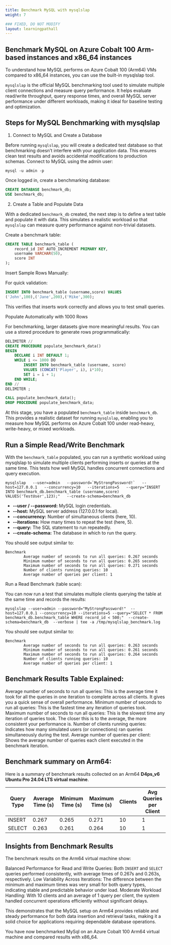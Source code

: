 ```yaml
---
title: Benchmark MySQL with mysqlslap
weight: 7

### FIXED, DO NOT MODIFY
layout: learningpathall
---
```


## Benchmark MySQL on Azure Cobalt 100 Arm-based instances and x86_64 instances

To understand how MySQL performs on Azure Cobalt 100 (Arm64) VMs compared to x86_64 instances, you can use the built-in mysqlslap tool.

`mysqlslap` is the official MySQL benchmarking tool used to simulate multiple client connections and measure query performance. It helps evaluate read/write throughput, query response times, and overall MySQL server performance under different workloads, making it ideal for baseline testing and optimization.

## Steps for MySQL Benchmarking with mysqlslap

1. Connect to MySQL and Create a Database

Before running `mysqlslap`, you will create a dedicated test database so that benchmarking doesn’t interfere with your application data. This ensures clean test results and avoids accidental modifications to production schemas.
Connect to MySQL using the admin user:

```console
mysql -u admin -p 
```
Once logged in, create a benchmarking database:

```sql
CREATE DATABASE benchmark_db;
USE benchmark_db;
```

2. Create a Table and Populate Data

With a dedicated `benchmark_db` created, the next step is to define a test table and populate it with data. This simulates a realistic workload so that `mysqlslap` can measure query performance against non-trivial datasets.

Create a benchmark table:

```sql
CREATE TABLE benchmark_table (
    record_id INT AUTO_INCREMENT PRIMARY KEY,
    username VARCHAR(50),
    score INT
);
```
Insert Sample Rows Manually:

For quick validation:
```sql
INSERT INTO benchmark_table (username,score) VALUES 
('John',100),('Jane',200),('Mike',300);
```
This verifies that inserts work correctly and allows you to test small queries.

Populate Automatically with 1000 Rows

For benchmarking, larger datasets give more meaningful results. You can use a stored procedure to generate rows programmatically:

```sql
DELIMITER //
CREATE PROCEDURE populate_benchmark_data()
BEGIN
    DECLARE i INT DEFAULT 1;
    WHILE i <= 1000 DO
        INSERT INTO benchmark_table (username, score)
        VALUES (CONCAT('Player', i), i*10);
        SET i = i + 1;
    END WHILE;
END //
DELIMITER ;

CALL populate_benchmark_data();
DROP PROCEDURE populate_benchmark_data;
```
At this stage, you have a populated `benchmark_table` inside `benchmark_db`. This provides a realistic dataset for running `mysqlslap`, enabling you to measure how MySQL performs on Azure Cobalt 100 under read-heavy, write-heavy, or mixed workloads.

## Run a Simple Read/Write Benchmark

With the `benchmark_table` populated, you can run a synthetic workload using mysqlslap to simulate multiple clients performing inserts or queries at the same time. This tests how well MySQL handles concurrent connections and query execution.

```console
mysqlslap   --user=admin   --password=`MyStrongPassword!`   --host=127.0.0.1   --concurrency=10   --iterations=5   --query="INSERT INTO benchmark_db.benchmark_table (username,score) VALUES('TestUser',123);"   --create-schema=benchmark_db
```
- **--user / --password:** MySQL login credentials.
- **--host:** MySQL server address (127.0.0.1 for local).
- **--concurrency:** Number of simultaneous clients (here, 10).
- **--iterations:** How many times to repeat the test (here, 5).
- **--query:** The SQL statement to run repeatedly.
- **--create-schema:** The database in which to run the query.

You should see output similar to:

```output
Benchmark
        Average number of seconds to run all queries: 0.267 seconds
        Minimum number of seconds to run all queries: 0.265 seconds
        Maximum number of seconds to run all queries: 0.271 seconds
        Number of clients running queries: 10
        Average number of queries per client: 1
```

Run a Read Benchmark (table scan):

You can now run a test that simulates multiple clients querying the table at the same time and records the results:

```console
mysqlslap --user=admin --password="MyStrongPassword!"  --host=127.0.0.1 --concurrency=10 --iterations=5 --query="SELECT * FROM benchmark_db.benchmark_table WHERE record_id < 500;"  --create-schema=benchmark_db  --verbose | tee -a /tmp/mysqlslap_benchmark.log
```

You should see output similar to:

```output
Benchmark
        Average number of seconds to run all queries: 0.263 seconds
        Minimum number of seconds to run all queries: 0.261 seconds
        Maximum number of seconds to run all queries: 0.264 seconds
        Number of clients running queries: 10
        Average number of queries per client: 1
```

## Benchmark Results Table Explained:

  Average number of seconds to run all queries: This is the average time it took for all the queries in one iteration to complete across all clients. It gives you a quick sense of overall performance.
  Minimum number of seconds to run all queries: This is the fastest time any iteration of queries took.
  Maximum number of seconds to run all queries: This is the slowest time any iteration of queries took. The closer this is to the average, the more consistent your performance is.
  Number of clients running queries: Indicates how many simulated users (or connections) ran queries simultaneously during the test.
  Average number of queries per client: Shows the average number of queries each client executed in the benchmark iteration.

## Benchmark summary on Arm64:
Here is a summary of benchmark results collected on an Arm64 **D4ps_v6 Ubuntu Pro 24.04 LTS virtual machine**.

| Query Type | Average Time (s) | Minimum Time (s) | Maximum Time (s) | Clients | Avg Queries per Client |
|------------|-----------------|-----------------|-----------------|--------|----------------------|
| INSERT     | 0.267           | 0.265           | 0.271           | 10     | 1                    |
| SELECT     | 0.263           | 0.261           | 0.264           | 10     | 1                    |


## Insights from Benchmark Results

The benchmark results on the Arm64 virtual machine show:

  Balanced Performance for Read and Write Queries: Both `INSERT` and `SELECT` queries performed consistently, with average times of 0.267s and 0.263s, respectively.
  Low Variability Across Iterations: The difference between the minimum and maximum times was very small for both query types, indicating stable and predictable behavior under load.
  Moderate Workload Handling: With 10 clients and an average of 1 query per client, the system handled concurrent operations efficiently without significant delays.
  
This demonstrates that the MySQL setup on Arm64 provides reliable and steady performance for both data insertion and retrieval tasks, making it a solid choice for applications requiring dependable database operations.

You have now benchmarked MySql on an Azure Cobalt 100 Arm64 virtual machine and compared results with x86_64.
